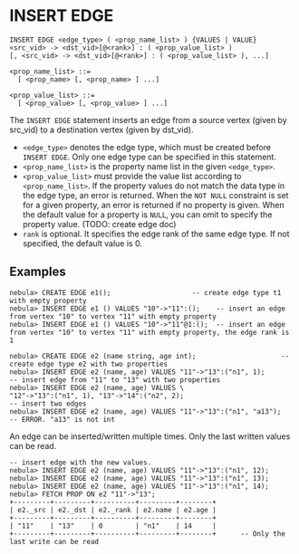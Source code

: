 # INSERT EDGE

```ngql
INSERT EDGE <edge_type> ( <prop_name_list> ) {VALUES | VALUE}
<src_vid> -> <dst_vid>[@<rank>] : ( <prop_value_list> )
[, <src_vid> -> <dst_vid>[@<rank>] : ( <prop_value_list> ), ...]

<prop_name_list> ::=
  [ <prop_name> [, <prop_name> ] ...]

<prop_value_list> ::=
  [ <prop_value> [, <prop_value> ] ...]
```

The `INSERT EDGE` statement inserts an edge from a source vertex (given by src_vid) to a destination vertex (given by dst_vid).

* `<edge_type>` denotes the edge type, which must be created before `INSERT EDGE`. Only one edge type can be specified in this statement.
* `<prop_name_list>` is the property name list in the given `<edge_type>`.
* `<prop_value_list>` must provide the value list according to `<prop_name_list>`. If the property values do not match the data type in the edge type, an error is returned. When the `NOT NULL` constraint is set for a given property, an error is returned if no property is given. When the default value for a property is `NULL`, you can omit to specify the property value. (TODO: create edge doc)
* `rank` is optional. It specifies the edge rank of the same edge type. If not specified, the default value is 0.

## Examples

```ngql
nebula> CREATE EDGE e1();                    -- create edge type t1 with empty property
nebula> INSERT EDGE e1 () VALUES "10"->"11":();    -- insert an edge from vertex "10" to vertex "11" with empty property
nebula> INSERT EDGE e1 () VALUES "10"->"11"@1:();  -- insert an edge from vertex "10" to vertex "11" with empty property, the edge rank is 1
```

```ngql
nebula> CREATE EDGE e2 (name string, age int);                     -- create edge type e2 with two properties
nebula> INSERT EDGE e2 (name, age) VALUES "11"->"13":("n1", 1);          -- insert edge from "11" to "13" with two properties
nebula> INSERT EDGE e2 (name, age) VALUES \
"12"->"13":("n1", 1), "13"->"14":("n2", 2);                           -- insert two edges
nebula> INSERT EDGE e2 (name, age) VALUES "11"->"13":("n1", "a13");      -- ERROR. "a13" is not int
```

An edge can be inserted/written multiple times. Only the last written values can be read.

```ngql
-- insert edge with the new values.
nebula> INSERT EDGE e2 (name, age) VALUES "11"->"13":("n1", 12);
nebula> INSERT EDGE e2 (name, age) VALUES "11"->"13":("n1", 13);
nebula> INSERT EDGE e2 (name, age) VALUES "11"->"13":("n1", 14);
nebula> FETCH PROP ON e2 "11"->"13";
+---------+---------+----------+---------+--------+
| e2._src | e2._dst | e2._rank | e2.name | e2.age |
+---------+---------+----------+---------+--------+
| "11"    | "13"    | 0        | "n1"    | 14     |
+---------+---------+----------+---------+--------+      -- Only the last write can be read
```
